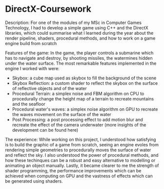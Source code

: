 # DirectX-Coursework

Description:
For one of the modules of my MSc in Computer Games Technology, I had to develop a simple game using C++ and the DirectX libraries,
which could summarise what I learned during the year about the render pipeline, shaders, procedural methods, and how to work on a game engine build from scratch

Features of the game:
In the game, the player controls a submarine which has to navigate and destroy, by shooting missiles, the watermines hidden under the water surface.
The most remarkable features implemented in the engine I worked with were:
- Skybox: a cube map used as skybox to fill the background of the scene
- Skybox Reflection: a custom shader to reflect the skybox on the surface of reflective objects and of the water
- Procedural Terrain: a simplex noise and FBM algorithm on CPU to procedurally change the height map of a terrain to recreate mountains and the seafloor
- Procedural water's waves: a simplex noise algorithm on GPU to recreate the waves movement on the surface of the water
- Post Processing: a post processing effect to add motion blur and recreate the effect of the camera underwater
(more insights of the development can be found here)

The experience:
While working on this project, I understood how satisfying is to build the graphic of a game from scratch,
seeing an engine evoles from rendering simple geometries to procedurally moves the surface of water and reflect the sky.
I also understood the power of procedural methods, and how these techinques can be a robust and easy alternative to modelling or animating an object manually.
Lastly, it became clearer to me the strength of shader programming, the performance improvements which can be achieved when computing on GPU
and the vastness of effects which can be generated using shaders. 
